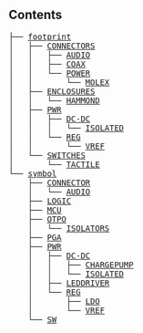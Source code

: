 ## Contents

<!DOCTYPE html>
<html>

<body>
<pre>
├── <a class="DIR" href="/footprint/">footprint</a>
│   ├── <a class="DIR" href="/footprint/CONNECTORS/">CONNECTORS</a>
│   │   ├── <a class="DIR" href="/footprint/CONNECTORS/AUDIO/">AUDIO</a>
│   │   ├── <a class="DIR" href="/footprint/CONNECTORS/COAX/">COAX</a>
│   │   └── <a class="DIR" href="/footprint/CONNECTORS/POWER/">POWER</a>
│   │   &nbsp;&nbsp;&nbsp; └── <a class="DIR" href="/footprint/CONNECTORS/POWER/MOLEX/">MOLEX</a>
│   ├── <a class="DIR" href="/footprint/ENCLOSURES/">ENCLOSURES</a>
│   │   └── <a class="DIR" href="/footprint/ENCLOSURES/HAMMOND/">HAMMOND</a>
│   ├── <a class="DIR" href="/footprint/PWR/">PWR</a>
│   │   ├── <a class="DIR" href="/footprint/PWR/DC-DC/">DC-DC</a>
│   │   │   └── <a class="DIR" href="/footprint/PWR/DC-DC/ISOLATED/">ISOLATED</a>
│   │   └── <a class="DIR" href="/footprint/PWR/REG/">REG</a>
│   │   &nbsp;&nbsp;&nbsp; └── <a class="DIR" href="/footprint/PWR/REG/VREF/">VREF</a>
│   └── <a class="DIR" href="/footprint/SWITCHES/">SWITCHES</a>
│   &nbsp;&nbsp;&nbsp; └── <a class="DIR" href="/footprint/SWITCHES/TACTILE/">TACTILE</a>
└── <a class="DIR" href="/symbol/">symbol</a>
&nbsp;&nbsp;&nbsp; ├── <a class="DIR" href="/symbol/CONNECTOR/">CONNECTOR</a>
&nbsp;&nbsp;&nbsp; │   └── <a class="DIR" href="/symbol/CONNECTOR/AUDIO/">AUDIO</a>
&nbsp;&nbsp;&nbsp; ├── <a class="DIR" href="/symbol/LOGIC/">LOGIC</a>
&nbsp;&nbsp;&nbsp; ├── <a class="DIR" href="/symbol/MCU/">MCU</a>
&nbsp;&nbsp;&nbsp; ├── <a class="DIR" href="/symbol/OTPO/">OTPO</a>
&nbsp;&nbsp;&nbsp; │   └── <a class="DIR" href="/symbol/OTPO/ISOLATORS/">ISOLATORS</a>
&nbsp;&nbsp;&nbsp; ├── <a class="DIR" href="/symbol/PGA/">PGA</a>
&nbsp;&nbsp;&nbsp; ├── <a class="DIR" href="/symbol/PWR/">PWR</a>
&nbsp;&nbsp;&nbsp; │   ├── <a class="DIR" href="/symbol/PWR/DC-DC/">DC-DC</a>
&nbsp;&nbsp;&nbsp; │   │   ├── <a class="DIR" href="/symbol/PWR/DC-DC/CHARGEPUMP/">CHARGEPUMP</a>
&nbsp;&nbsp;&nbsp; │   │   └── <a class="DIR" href="/symbol/PWR/DC-DC/ISOLATED/">ISOLATED</a>
&nbsp;&nbsp;&nbsp; │   ├── <a class="DIR" href="/symbol/PWR/LEDDRIVER/">LEDDRIVER</a>
&nbsp;&nbsp;&nbsp; │   └── <a class="DIR" href="/symbol/PWR/REG/">REG</a>
&nbsp;&nbsp;&nbsp; │   &nbsp;&nbsp;&nbsp; ├── <a class="DIR" href="/symbol/PWR/REG/LDO/">LDO</a>
&nbsp;&nbsp;&nbsp; │   &nbsp;&nbsp;&nbsp; └── <a class="DIR" href="/symbol/PWR/REG/VREF/">VREF</a>
&nbsp;&nbsp;&nbsp; └── <a class="DIR" href="/symbol/SW/">SW</a>

	
</pre>
</body>
</html>
